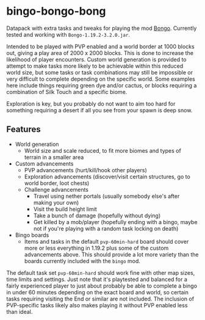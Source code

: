 # bingo-bongo-bong

Datapack with extra tasks and tweaks for playing the mod [Bongo](https://github.com/noeppi-noeppi/Bongo). Currently tested and working with `Bongo-1.19.2-3.2.0.jar`.

Intended to be played with PVP enabled and a world border at 1000 blocks out, giving a play area of 2000 x 2000 blocks. This is done to increase the likelihood of player encounters. Custom world generation is provided to attempt to make tasks more likely to be achievable within this reduced world size, but some tasks or task combinations may still be impossible or very difficult to complete depending on the specific world. Some examples here include things requiring green dye and/or cactus, or blocks requiring a combination of Silk Touch and a specific biome.

Exploration is key, but you probably do not want to aim too hard for something requiring a desert if all you see from your spawn is deep snow.

## Features

- World generation
  - World size and scale reduced, to fit more biomes and types of terrain in a smaller area
- Custom advancements
  - PVP advancements (hurt/kill/hook other players)
  - Exploration advancements (discover/visit certain structures, go to world border, loot chests)
  - Challenge advancements
    - Travel using nether portals (usually somebody else's after making your own)
    - Visit the build height limit
    - Take a bunch of damage (hopefully without dying)
    - Get killed by a mob/player (hopefully ending with a bingo, maybe not if you're playing with a random task locking on death)
- Bingo boards
  - Items and tasks in the default `pvp-60min-hard` board should cover more or less everything in 1.19.2 plus some of the custom advancements above. This should provide a lot more variety than the boards currently included with the `bingo` mod.

The default task set `pvp-60min-hard` should work fine with other map sizes, time limits and settings. Just note that it's playtested and balanced for a fairly experienced player to just about probably be able to complete a bingo in under 60 minutes depending on the exact board and world, so certain tasks requiring visiting the End or similar are not included. The inclusion of PVP-specific tasks likely also makes playing it without PVP enabled less than ideal.
